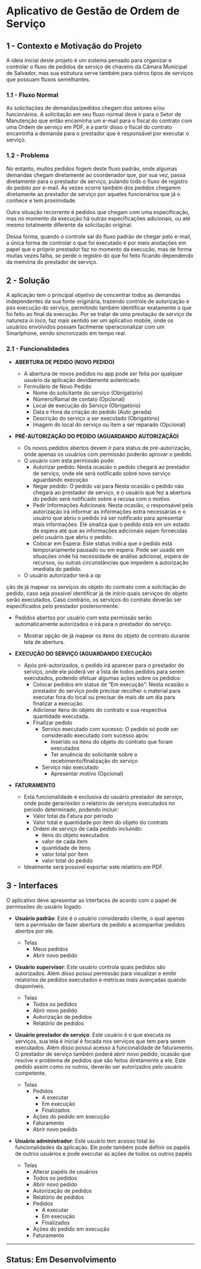 # Aplicativo de Gestão de Ordem de Serviço

## 1 - Contexto e Motivação do Projeto

A ideia inicial deste projeto é um sistema pensado para organizar e controlar o fluxo de pedidos de serviço de chaveiro da Câmara Municipal de Salvador, mas sua estrutura serve também para outros tipos de serviços que possuam fluxos semelhantes.

### 1.1 - Fluxo Normal

As solicitações de demandas/pedidos chegam dos setores e/ou funcionários. A solicitação em seu fluxo normal deve ir para o Setor de Manutenção que então encaminha um e-mail para o fiscal do contrato com uma Ordem de serviço em PDF, e a partir disso o fiscal do contrato encaminha a demanda para o prestador que é responsável por executar o serviço.

### 1.2 - Problema

No entanto, muitos pedidos fogem deste fluxo padrão, onde algumas demandas chegam diretamente ao coordenador que, por sua vez, passa diretamente para o prestador de serviço, pulando todo o fluxo de registro do pedido por e-mail. Às vezes ocorre também dos pedidos chegarem diretamente ao prestador de serviço por aqueles funcionários que já o conhece e tem proximidade.

Outra situação recorrente é pedidos que chegam com uma especificação, mas no momento da execução há outras especificações adicionais, ou até mesmo totalmente diferente da solicitação original.

Dessa forma, quando o controle sai do fluxo padrão de chegar pelo e-mail, a única forma de controlar o que foi executado é por meio anotações em papel que o próprio prestador faz no momento da execução, mas de forma muitas vezes falha, se perde o registro do que foi feito ficando dependendo da memória do prestador de serviço.

## 2 - Solução

A aplicação tem o principal objetivo de concentrar todos as demandas independentes da sua fonte originária, trazendo controle de autorização e pós execução do serviço, permitindo também identificar exatamente o que foi feito ao final da execução. Por se tratar de uma prestação de serviço de natureza in loco, faz mais sentido ser um aplicativo mobile, onde os usuários envolvidos possam facilmente operacionalizar com um Smartphone, sendo sincronizado em tempo real.

### 2.1 - Funcionalidades

- **ABERTURA DE PEDIDO (NOVO PEDIDO)**
  - A abertura de novos pedidos no app pode ser feita por qualquer usuário da aplicação devidamente autenticado.
  - Formulário de Novo Pedido
    - Nome do solicitante do serviço (Obrigatório)
    - Número/Ramal de contato (Opcional)
    - Local de execução do Serviço (Obrigatório)
    - Data e Hora da criação do pedido (Auto gerada)
    - Descrição do serviço a ser executado (Obrigatório)
    - Imagem do local do serviço ou item a ser reparado (Opcional)

- **PRÉ-AUTORIZAÇÃO DO PEDIDO (AGUARDANDO AUTORIZAÇÃO)**
  - Os novos pedidos abertos devem ir para status de pré-autorização, onde apenas os usuários com permissão poderão aprovar o pedido.
  - O usuário com esta permissão pode:
    - Autorizar pedido: Nesta ocasião o pedido chegará ao prestador de serviço, onde ele será notificado sobre novo serviço aguardando execução
    - Negar pedido: O pedido vai para Nesta ocasião o pedido não chegará ao prestador de serviço, e o usuário que fez a abertura do pedido será notificado sobre a recusa com o motivo.
    - Pedir Informações Adicionais: Nesta ocasião, o responsável pela autorização irá informar as informações extra necessárias e o usuário que abriu o pedido irá ser notificado para apresentar mais informações. Ele sinaliza que o pedido está em um estado de espera até que as informações adicionais sejam fornecidas pelo usuário que abriu o pedido.
    - Colocar em Espera: Este status indica que o pedido está temporariamente pausado ou em espera. Pode ser usado em situações onde há necessidade de análise adicional, espera de recursos, ou outras circunstâncias que impedem a autorização imediata do pedido.
  - O usuário autorizador terá a op

ção de já mapear os serviços do objeto do contrato com a solicitação do pedido, caso seja possível identificar já de início quais serviços do objeto serão executados. Caso contrário, os serviços do contrato deverão ser especificados pelo prestador posteriormente.
  - Pedidos abertos por usuário com esta permissão serão automaticamente autorizados e irá para o prestador do serviço.
    - Mostrar opção de já mapear os itens do objeto de contrato durante tela de abertura.

- **EXECUÇÃO DO SERVIÇO (AGUARDANDO EXECUÇÃO)**
  - Após pré-autorizados, o pedido irá aparecer para o prestador do serviço, onde ele poderá ver a lista de todos pedidos para serem executados, podendo efetuar algumas ações sobre os pedidos:
    - Colocar pedidos em status de “Em execução”: Nesta ocasião o prestador do serviço pode precisar recolher o material para executar fora do local ou precisar de mais de um dia para finalizar a execução.
    - Adicionar itens do objeto do contrato e sua respectiva quantidade executada.
    - Finalizar pedido
      - Serviço executado com sucesso: O pedido só pode ser considerado executado com sucesso após:
        - Inserido os itens do objeto do contrato que foram executados
        - Ter anuência do solicitante sobre o recebimento/finalização do serviço
      - Serviço não executado
        - Apresentar motivo (Opcional)

- **FATURAMENTO**
  - Esta funcionalidade é exclusiva do usuário prestador de serviço, onde pode gerar/exibir o relatório de serviços executados no período determinado, podendo incluir:
    - Valor total da Fatura por período
    - Valor total e quantidade por item do objeto do contrato
    - Ordem de serviço de cada pedido incluindo:
      - itens do objeto executados
      - valor de cada item
      - quantidade de itens
      - valor total por item
      - valor total do pedido
  - Idealmente será possível exportar este relatório em PDF.

## 3 - Interfaces

O aplicativo deve apresentar as interfaces de acordo com o papel de permissões do usuário logado.

- **Usuário padrão**: Este é o usuário considerado cliente, o qual apenas tem a permissão de fazer abertura de pedido e acompanhar pedidos abertos por ele.
  - Telas
    - Meus pedidos
    - Abrir novo pedido

- **Usuário supervisor**: Este usuário controla quais pedidos são autorizados. Além disso possui permissão para visualizar e emitir relatórios de pedidos executados e métricas mais avançadas quando disponíveis.
  - Telas
    - Todos os pedidos
    - Abrir novo pedido
    - Autorização de pedidos
    - Relatório de pedidos

- **Usuário prestador de serviço**: Este usuário é o que executa os serviços, sua tela é inicial é focada nos serviços que tem para serem executados. Além disso possui acesso à funcionalidade de faturamento. O prestador de serviço também poderá abrir novo pedido, ocasião que resolve o problema de pedidos que são feitos diretamente a ele. Este pedido assim como os outros, deverão ser autorizados pelo usuário competente.
  - Telas
    - Pedidos
      - A executar
      - Em execução
      - Finalizados
    - Ações do pedido em execução
    - Faturamento
    - Abrir novo pedido

- **Usuário administrador**: Este usuário tem acesso total às funcionalidades da aplicação. Ele pode também pode definir os papéis de outros usuários e pode executar as ações de todos os outros papéis
  - Telas
    - Alterar papéis de usuários
    - Todos os pedidos
    - Abrir novo pedido
    - Autorização de pedidos
    - Relatório de pedidos
    - Pedidos
      - A executar
      - Em execução
      - Finalizados
    - Ações do pedido em execução
    - Faturamento

---

## Status: Em Desenvolvimento